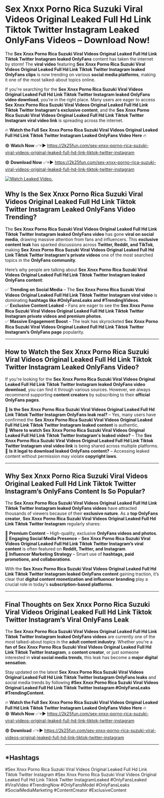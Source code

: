 # Sex ️Xnxx ️Porno Rica Suzuki Viral Videos Original Leaked Full Hd Link Tiktok Twitter Instagram Leaked OnlyFans Videos – Download Now!

The **Sex ️Xnxx ️Porno Rica Suzuki Viral Videos Original Leaked Full Hd Link Tiktok Twitter Instagram leaked OnlyFans** content has taken the internet by storm! The **viral video** featuring **Sex ️Xnxx ️Porno Rica Suzuki Viral Videos Original Leaked Full Hd Link Tiktok Twitter Instagram leaked OnlyFans clips** is now trending on various **social media platforms**, making it one of the most talked-about topics online.  

If you're searching for the **Sex ️Xnxx ️Porno Rica Suzuki Viral Videos Original Leaked Full Hd Link Tiktok Twitter Instagram leaked OnlyFans video download**, you’re in the right place. Many users are eager to access **Sex ️Xnxx ️Porno Rica Suzuki Viral Videos Original Leaked Full Hd Link Tiktok Twitter Instagram's exclusive content**, and the **Sex ️Xnxx ️Porno Rica Suzuki Viral Videos Original Leaked Full Hd Link Tiktok Twitter Instagram viral video link** is spreading across the internet.  

🔥 **Watch the Full Sex ️Xnxx ️Porno Rica Suzuki Viral Videos Original Leaked Full Hd Link Tiktok Twitter Instagram Leaked OnlyFans Video Here** 🔥  

🟢 **Watch Now** ✅=► https://2k25fun.com/sex-️xnxx-️porno-rica-suzuki-viral-videos-original-leaked-full-hd-link-tiktok-twitter-instagram

🟢 **Download Now** ✅=► https://2k25fun.com/sex-️xnxx-️porno-rica-suzuki-viral-videos-original-leaked-full-hd-link-tiktok-twitter-instagram

[![Watch Leaked Video.](https://miro.medium.com/v2/resize:fit:828/format:webp/1*cilzJN44JGOrTw9NJCrNHA.gif "Watch Leaked Video")](https://2k25fun.com/sex-️xnxx-️porno-rica-suzuki-viral-videos-original-leaked-full-hd-link-tiktok-twitter-instagram)

## **Why Is the Sex ️Xnxx ️Porno Rica Suzuki Viral Videos Original Leaked Full Hd Link Tiktok Twitter Instagram Leaked OnlyFans Video Trending?**  

The **Sex ️Xnxx ️Porno Rica Suzuki Viral Videos Original Leaked Full Hd Link Tiktok Twitter Instagram leaked OnlyFans video** has gone **viral on social media**, drawing massive attention from fans and influencers. This **exclusive content leak** has sparked discussions across **Twitter, Reddit, and TikTok**, making **Sex ️Xnxx ️Porno Rica Suzuki Viral Videos Original Leaked Full Hd Link Tiktok Twitter Instagram's private videos** one of the most searched topics in the **OnlyFans community**.  

Here’s why people are talking about **Sex ️Xnxx ️Porno Rica Suzuki Viral Videos Original Leaked Full Hd Link Tiktok Twitter Instagram leaked OnlyFans content**:  

✅ **Trending on Social Media** – The **Sex ️Xnxx ️Porno Rica Suzuki Viral Videos Original Leaked Full Hd Link Tiktok Twitter Instagram viral video** is dominating **hashtags like #OnlyFansLeaks and #TrendingVideos**.  
✅ **Exclusive Content Leaked** – Fans are eager to see the **Sex ️Xnxx ️Porno Rica Suzuki Viral Videos Original Leaked Full Hd Link Tiktok Twitter Instagram private videos and premium photos**.  
✅ **Massive Engagement Boost** – The leak has skyrocketed **Sex ️Xnxx ️Porno Rica Suzuki Viral Videos Original Leaked Full Hd Link Tiktok Twitter Instagram’s OnlyFans page** popularity.  

---

## **How to Watch the Sex ️Xnxx ️Porno Rica Suzuki Viral Videos Original Leaked Full Hd Link Tiktok Twitter Instagram Leaked OnlyFans Video?**  

If you're looking for the **Sex ️Xnxx ️Porno Rica Suzuki Viral Videos Original Leaked Full Hd Link Tiktok Twitter Instagram leaked OnlyFans video download**, you can find it through various sources. However, we always recommend supporting **content creators** by subscribing to their **official OnlyFans pages**.  

🔹 **Is the Sex ️Xnxx ️Porno Rica Suzuki Viral Videos Original Leaked Full Hd Link Tiktok Twitter Instagram OnlyFans leak real?** – Yes, many users have confirmed the **Sex ️Xnxx ️Porno Rica Suzuki Viral Videos Original Leaked Full Hd Link Tiktok Twitter Instagram leaked content** is authentic.  
🔹 **Where to watch Sex ️Xnxx ️Porno Rica Suzuki Viral Videos Original Leaked Full Hd Link Tiktok Twitter Instagram's leaked video?** – The **Sex ️Xnxx ️Porno Rica Suzuki Viral Videos Original Leaked Full Hd Link Tiktok Twitter Instagram viral video link** is being shared across multiple platforms.  
🔹 **Is it legal to download leaked OnlyFans content?** – Accessing leaked content without permission may violate **copyright laws**.  

---

## **Why Sex ️Xnxx ️Porno Rica Suzuki Viral Videos Original Leaked Full Hd Link Tiktok Twitter Instagram’s OnlyFans Content Is So Popular?**  

The **Sex ️Xnxx ️Porno Rica Suzuki Viral Videos Original Leaked Full Hd Link Tiktok Twitter Instagram leaked OnlyFans videos** have attracted thousands of viewers because of their **exclusive nature**. As a **top OnlyFans creator**, **Sex ️Xnxx ️Porno Rica Suzuki Viral Videos Original Leaked Full Hd Link Tiktok Twitter Instagram** regularly shares:  

📌 **Premium Content** – High-quality, exclusive **OnlyFans videos and photos**.  
📌 **Engaging Social Media Presence** – **Sex ️Xnxx ️Porno Rica Suzuki Viral Videos Original Leaked Full Hd Link Tiktok Twitter Instagram’s viral content** is often featured on **Reddit, Twitter, and Instagram**.  
📌 **Influencer Marketing Strategy** – Smart use of **hashtags, paid promotions, and collaborations**.  

With the **Sex ️Xnxx ️Porno Rica Suzuki Viral Videos Original Leaked Full Hd Link Tiktok Twitter Instagram leaked OnlyFans content** gaining traction, it’s clear that **digital content monetization and influencer branding** play a crucial role in today's **subscription-based platforms**.  

---

## **Final Thoughts on Sex ️Xnxx ️Porno Rica Suzuki Viral Videos Original Leaked Full Hd Link Tiktok Twitter Instagram’s Viral OnlyFans Leak**  

The **Sex ️Xnxx ️Porno Rica Suzuki Viral Videos Original Leaked Full Hd Link Tiktok Twitter Instagram leaked OnlyFans videos** are currently one of the most talked-about topics in the **adult content industry**. Whether you're a **fan of Sex ️Xnxx ️Porno Rica Suzuki Viral Videos Original Leaked Full Hd Link Tiktok Twitter Instagram**, a **content creator**, or just someone interested in **viral social media trends**, this leak has become a **major digital sensation**.  

Stay updated on the latest **Sex ️Xnxx ️Porno Rica Suzuki Viral Videos Original Leaked Full Hd Link Tiktok Twitter Instagram OnlyFans leaks** and social media trends by following **#Sex ️Xnxx ️Porno Rica Suzuki Viral Videos Original Leaked Full Hd Link Tiktok Twitter Instagram #OnlyFansLeaks #TrendingContent**.  

🔥 **Watch the Full Sex ️Xnxx ️Porno Rica Suzuki Viral Videos Original Leaked Full Hd Link Tiktok Twitter Instagram Leaked OnlyFans Video Here** 🔥  
🟢 **Watch Now** ✅=► https://2k25fun.com/sex-️xnxx-️porno-rica-suzuki-viral-videos-original-leaked-full-hd-link-tiktok-twitter-instagram

🟢 **Download** ✅=► https://2k25fun.com/sex-️xnxx-️porno-rica-suzuki-viral-videos-original-leaked-full-hd-link-tiktok-twitter-instagram

---

## *Hashtags
#Sex ️Xnxx ️Porno Rica Suzuki Viral Videos Original Leaked Full Hd Link Tiktok Twitter Instagram #Sex ️Xnxx ️Porno Rica Suzuki Viral Videos Original Leaked Full Hd Link Tiktok Twitter InstagramLeaked #OnlyFansLeaked #ViralVideo #TrendingNow #OnlyFansModel #OnlyFansLeaks #SocialMediaMarketing #ContentCreator #ExclusiveContent  